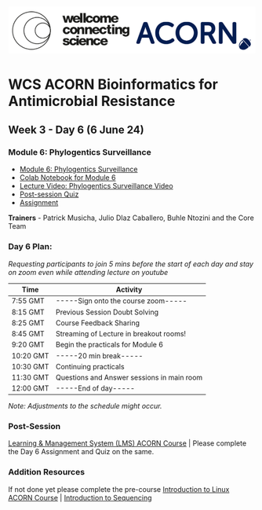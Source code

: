 
# <img src="https://github.com/WCSCourses/ACORN-ClinAMR/blob/9a460484c906bc4afa7474772dac0c97626b273b/course_data/WCS_ACORN_Logo.png"/>

# WCS ACORN Bioinformatics for Antimicrobial Resistance

## Week 3 - Day 6 (6 June 24)

### Module 6: Phylogentics Surveillance
- [Module 6: Phylogentics Surveillance](//)
- [Colab Notebook for Module 6](//)
- [Lecture Video: Phylogentics Surveillance Video](//)
- [Post-session Quiz](https://lms.wellcomeconnectingscience.org/mod/quiz/view.php?id=6096)  
- [Assignment](https://lms.wellcomeconnectingscience.org/mod/assign/view.php?id=6095)
  
**Trainers** - Patrick Musicha, Julio DIaz Caballero, Buhle Ntozini and the Core Team

### Day 6 Plan: 
*Requesting participants to join 5 mins before the start of each day and stay on zoom even while attending lecture on youtube*

| Time       | Activity                                      |
|------------|-----------------------------------------------|
| 7:55 GMT   |  -----Sign onto the course zoom-----              |
 8:15 GMT   | Previous Session Doubt Solving                 |
| 8:25 GMT   | Course Feedback Sharing                    |
| 8:45 GMT   | Streaming of Lecture in breakout rooms!                          |
| 9:20 GMT   | Begin the practicals for Module 6                   |
| 10:20 GMT  | -----20 min break-----                          |
| 10:30 GMT  | Continuing practicals         |
| 11:30 GMT  | Questions and Answer sessions in main room    |
| 12:00 GMT  | -----End of day-----                                |

*Note: Adjustments to the schedule might occur.*

### Post-Session 
[Learning & Management System (LMS) ACORN Course](https://lms.wellcomeconnectingscience.org/course/view.php?id=164) | Please complete the Day 6 Assignment and Quiz on the same. 

### Addition Resources
If not done yet please complete the pre-course [Introduction to Linux ACORN Course](https://lms.wellcomeconnectingscience.org/course/view.php?id=165) | [Introduction to Sequencing](https://youtu.be/4VZjvYJN18w) 


